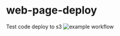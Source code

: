 # web-page-deploy
Test code deploy to s3
![example workflow](https://github.com/github/docs/actions/workflows/node.js.yml/badge.svg)
